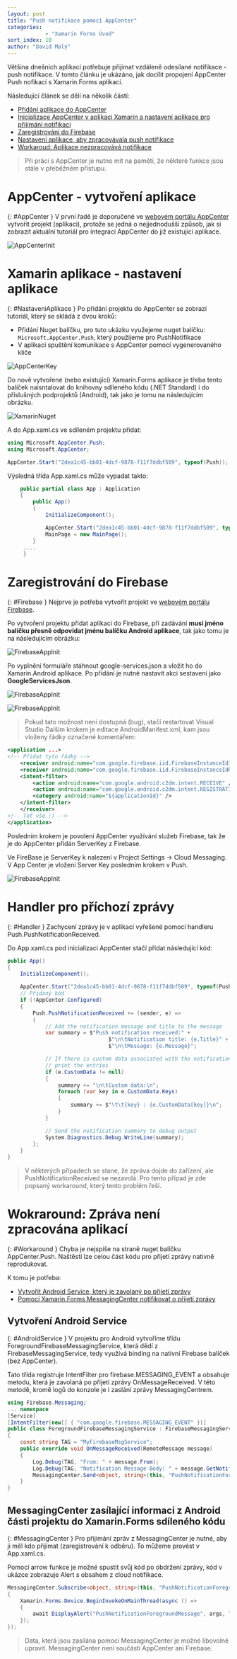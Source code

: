 ```yaml
---
layout: post
title: "Push notifikace pomocí AppCenter"
categories:
            - "Xamarin Forms Úvod"
sort_index: 10
author: "David Malý"
---
```

Většina dnešních aplikací potřebuje přijímat vzdáleně odesílané notifikace - push notifikace. V tomto článku je ukázáno, jak docílit propojení AppCenter Push nofikací s Xamarin.Forms aplikací.
<!--excerpt-->

Následující článek se dělí na několik částí:
- [Přidání aplikace do AppCenter](#AppCenter)
- [Inicializace AppCenter v aplikaci Xamarin a nastavení aplikace pro přijímání notifikací](#NastaveniAplikace)
- [Zaregistrování do Firebase](#Firebase)
- [Nastavení aplikace, aby zpracovávala push notifikace](#Handler)
- [Workaroud: Aplikace nezpracovává notifikace](#Workaround)

> Při práci s AppCenter je nutno mít na paměti, že některé funkce jsou stále v přeběžném přístupu.

# AppCenter - vytvoření aplikace
{: #AppCenter }
V první řadě je doporučené ve [webovém portálu AppCenter](https://appcenter.ms/apps) vytvořit projekt (aplikaci), protože se jedná o nejjednodušší způsob, jak si zobrazit aktuální tutoriál pro integraci AppCenter do již existující aplikace.

![AppCenterInit](/assets/posts/courses/2018-11-19-PushNotifications_AppCenter/AppCenterInit.gif)


#  Xamarin aplikace - nastavení aplikace
{: #NastaveniAplikace }
Po přidání projektu do AppCenter se zobrazí tutoriál, který se skládá z dvou kroků:
- Přidání Nuget balíčku, pro tuto ukázku využejeme nuget balíčku: `Microsoft.AppCenter.Push`, který použijeme pro PushNotifikace
- V aplikaci spuštění komunikace s AppCenter pomocí vygenerovaného klíče

![AppCenterKey](/assets/posts/courses/2018-11-19-PushNotifications_AppCenter/AppCenterKey.png)

Do nově vytvořené (nebo existující) Xamarin.Forms aplikace je třeba tento balíček naisntalovat do knihovny sdíleného kódu (.NET Standard) i do příslušných podprojektů (Android), tak jako je tomu na následujícím obrázku.

![XamarinNuget](/assets/posts/courses/2018-11-19-PushNotifications_AppCenter/XamarinNuget.png)

A do App.xaml.cs ve sdíleném projektu přidat:
``` c#
using Microsoft.AppCenter.Push;
using Microsoft.AppCenter;

AppCenter.Start("2dea1c45-bb01-4dcf-9878-f11f7ddbf509", typeof(Push));
```

Výsledná třída App.xaml.cs může vypadat takto:
``` c#
    public partial class App : Application
    {
        public App()
        {
            InitializeComponent();

            AppCenter.Start("2dea1c45-bb01-4dcf-9878-f11f7ddbf509", typeof(Push));
            MainPage = new MainPage();
        }
     ....
     }
```

# Zaregistrování do Firebase
{: #Firebase }
Nejprve je potřeba vytvořit projekt ve [webovém portálu Firebase](https://console.firebase.google.com). 

Po vytvoření projektu přidat aplikaci do Firebase, při zadávání **musí jméno balíčku přesně odpovídat jménu balíčku Android aplikace**, tak jako tomu je na následujícím obrázku:

![FirebaseAppInit](/assets/posts/courses/2018-11-19-PushNotifications_AppCenter/FirebaseAppInit.png)

Po vyplnění formuláře stáhnout google-services.json a vložit ho do Xamarin.Android aplikace. Po přidání je nutné nastavit akci sestavení jako **GoogleServicesJson**.

![FirebaseAppInit](/assets/posts/courses/2018-11-19-PushNotifications_AppCenter/FirebaseJson.png)

![FirebaseAppInit](/assets/posts/courses/2018-11-19-PushNotifications_AppCenter/XamarinJson.png)

> Pokud tato možnost není dostupná (bug), stačí restartovat Visual Studio
Dalším krokem je editace AndroidManifest.xml, kam jsou vloženy řádky označené komentářem:

``` xml
<application ...>
<!-- Přidat tyto řádky -->
    <receiver android:name="com.google.firebase.iid.FirebaseInstanceIdInternalReceiver" android:exported="false" />
    <receiver android:name="com.google.firebase.iid.FirebaseInstanceIdReceiver" android:exported="true" android:permission="com.google.android.c2dm.permission.SEND">
    <intent-filter>
        <action android:name="com.google.android.c2dm.intent.RECEIVE" />
        <action android:name="com.google.android.c2dm.intent.REGISTRATION" />
        <category android:name="${applicationId}" />
    </intent-filter>
    </receiver>
<!-- Toť vše :) -->
</application>
```

Posledním krokem je povolení AppCenter využívání služeb Firebase, tak že je do AppCenter přidán ServerKey z Firebase.

Ve FireBase je ServerKey k nalezení v Project Settings -> Cloud Messaging. V App Center je vložení Server Key posledním krokem v Push.

![FirebaseAppInit](/assets/posts/courses/2018-11-19-PushNotifications_AppCenter/FirebaseInAppCenter.png)


# Handler pro příchozí zprávy
{: #Handler }
Zachycení zprávy je v aplikaci vyřešené pomocí handleru Push.PushNotificationReceived.

Do App.xaml.cs pod inicializaci AppCenter stačí přidat následující kód:


``` csharp
public App()
{
    InitializeComponent();

    AppCenter.Start("2dea1c45-bb01-4dcf-9878-f11f7ddbf509", typeof(Push));
    // Přidaný kód
    if (!AppCenter.Configured)
    {
        Push.PushNotificationReceived += (sender, e) =>
        {
            // Add the notification message and title to the message
            var summary = $"Push notification received:" +
                                $"\n\tNotification title: {e.Title}" +
                                $"\n\tMessage: {e.Message}";

            // If there is custom data associated with the notification,
            // print the entries
            if (e.CustomData != null)
            {
                summary += "\n\tCustom data:\n";
                foreach (var key in e.CustomData.Keys)
                {
                    summary += $"\t\t{key} : {e.CustomData[key]}\n";
                }
            }

            // Send the notification summary to debug output
            System.Diagnostics.Debug.WriteLine(summary);
        };
    }
}
```
> V některých případech se stane, že zpráva dojde do zařízení, ale PushNotificationReceived se nezavolá. Pro tento případ je zde popsaný workaround, který tento problém řeší.

# Wokraround: Zpráva není zpracována aplikací
{: #Workaround }
Chyba je nejspíše na straně nuget balíčku AppCenter.Push. Naštěstí lze celou část kódu pro přijetí zprávy nativně reprodukovat.

K tomu je potřeba:
- [Vytvořit Android Service, který je zavolaný po přijetí zprávy](#AndroidService)
- [Pomocí Xamarin.Forms MessagingCenter notifikovat o přijetí zprávy](#MessagingCenter)


## Vytvoření Android Service
{: #AndroidService }
V projektu pro Android vytvoříme třídu ForegroundFirebaseMessagingService, která dědí z FirebaseMessagingService, tedy využívá binding na nativní Firebase balíček (bez AppCenter).

Tato třída registruje IntentFilter pro firebase.MESSAGING_EVENT a obsahuje metodu, která je zavolaná po přijetí zprávy OnMessageReceived. V této metodě, kromě logů do konzole je i zaslání zprávy MessagingCentrem.

``` csharp
using Firebase.Messaging;
... namespace
[Service]
[IntentFilter(new[] { "com.google.firebase.MESSAGING_EVENT" })]
public class ForegroundFirebaseMessagingService : FirebaseMessagingService
{
    const string TAG = "MyFirebaseMsgService";
    public override void OnMessageReceived(RemoteMessage message)
    {
        Log.Debug(TAG, "From: " + message.From);
        Log.Debug(TAG, "Notification Message Body: " + message.GetNotification().Body);
        MessagingCenter.Send<object, string>(this, "PushNotificationForegroundMessage", message.GetNotification().Body);
    }
}
```

## MessagingCenter zasílající informaci z Android části projektu do Xamarin.Forms sdíleného kódu
{: #MessagingCenter }
Pro přijímání zpráv z MessagingCenter je nutné, aby ji měl kdo přijímat (zaregistrování k odběru). To můžeme provést v App.xaml.cs. 

Pomocí arrow funkce je možné spustit svůj kód po obdržení zprávy, kód v ukázce zobrazuje Alert s obsahem z cloud notifikace.
``` csharp
MessagingCenter.Subscribe<object, string>(this, "PushNotificationForegroundMessage", (sender, args) => 
{
    Xamarin.Forms.Device.BeginInvokeOnMainThread(async () =>
    {
        await DisplayAlert("PushNotificationForegroundMessage", args, "ok");
    });
});
```

> Data, která jsou zasílána pomocí MessagingCenter je možné libovolně upravit. MessagingCenter není součástí AppCenter ani Firebase.

